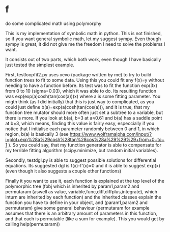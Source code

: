 # f
do some complicated math using polymorphy


This is my implementation of symbolic math in python. This is not finished, so if you want general symbolic math, let my suggest sympy. Even though sympy is great, it did not give me the freedom I need to solve the problems I want.

It consists out of two parts, which both work, even though I have basically just tested the simplest example.


First, testloopfit2.py uses xevo (package written by me) to try to build function trees to fit to some data. Using this you could fit any f(x)=y without needing to have a function before. Its test was to fit the function exp(3x) from 0 to 10 (sigma=0.03), which it was able to do. Its resulting function was exp(exp(a)cosh(tan(cos(a)))x) where a is some fitting parameter. You migth think (as I did initially) that this is just way to complicated, as you could just define b(a)=exp(a)cosh(tan(cos(a))), and it is true, that my function tree mutator should more often just set a subtree to a variable, but there is more. If you look at b(a), b=3 at a≈0.61 and b(a) has a saddle point at b=3, which means, finding this value is fairly easy, especcially if you notice that I initialise each parameter randomly between 0 and 1, in which region, b(a) is basically 3 (see https://www.wolframalpha.com/input/?i=plot+exp%28a%29cosh%28tan%28cos%28a%29%29%29+from+0+to+1 ). So you could say, that my function generator is able to compensate for my terrible fitting algorithm (scipy.minimize, but random initial variables).


Secondly, testdgl.py is able to suggest possible solutions for differential equations. Its suggested dgl is f(x)-f'(x)=0 and it is able to suggest exp(x) (even though it also suggests a couple other functions)


Finally it you want to use it, each function is explained at the top level of the polymorphic tree (fobj which is inherited by param1,param2 and permutaram  (aswell as value, variable,func,diff,diffplus,integrate), which inturn are inherited by each function) and the inherited classes explain the function you have to define in your object, and (param1,param2 and permutaram) give some general behaviour (permutaram for example assumes that there is an arbitrary amount of parameters in this function, and that each is permutable (like a sum for example). This you would get by calling help(permutaram))

